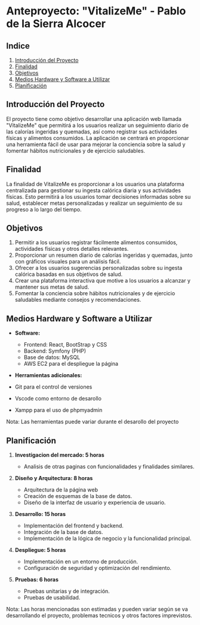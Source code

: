 # Anteproyecto: "VitalizeMe" - Pablo de la Sierra Alcocer

## Indice
1. [Introducción del Proyecto](#introducción-del-proyecto)
2. [Finalidad](#finalidad)
3. [Objetivos](#objetivos)
4. [Medios Hardware y Software a Utilizar](#medios-hardware-y-software-a-utilizar)
5. [Planificación](#planificación)

## Introducción del Proyecto
El proyecto tiene como objetivo desarrollar una aplicación web llamada "VitalizeMe" que permitirá a los usuarios realizar un seguimiento diario de las calorías ingeridas y quemadas, así como registrar sus actividades físicas y alimentos consumidos. La aplicación se centrará en proporcionar una herramienta fácil de usar para mejorar la conciencia sobre la salud y fomentar hábitos nutricionales y de ejercicio saludables.

## Finalidad
La finalidad de VitalizeMe es proporcionar a los usuarios una plataforma centralizada para gestionar su ingesta calórica diaria y sus actividades físicas. Esto permitirá a los usuarios tomar decisiones informadas sobre su salud, establecer metas personalizadas y realizar un seguimiento de su progreso a lo largo del tiempo.

## Objetivos
1. Permitir a los usuarios registrar fácilmente alimentos consumidos, actividades físicas y otros detalles relevantes.
2. Proporcionar un resumen diario de calorías ingeridas y quemadas, junto con gráficos visuales para un análisis fácil.
3. Ofrecer a los usuarios sugerencias personalizadas sobre su ingesta calórica basadas en sus objetivos de salud.
4. Crear una plataforma interactiva que motive a los usuarios a alcanzar y mantener sus metas de salud.
5. Fomentar la conciencia sobre hábitos nutricionales y de ejercicio saludables mediante consejos y recomendaciones.

## Medios Hardware y Software a Utilizar
- **Software:**
  - Frontend: React, BootStrap y CSS
  - Backend: Symfony (PHP)
  - Base de datos: MySQL
  - AWS EC2 para el despliegue la página

 - **Herramientas adicionales:**
  - Git para el control de versiones
  - Vscode como entorno de desarollo
  - Xampp para el uso de phpmyadmin

Nota: Las herramientas puede variar durante el desarollo del proyecto
    
## Planificación

1. **Investigacion del mercado: 5 horas**
   - Analisis de otras paginas con funcionalidades y finalidades similares.

2. **Diseño y Arquitectura: 8 horas**
   - Arquitectura de la página web
   - Creación de esquemas de la base de datos.
   - Diseño de la interfaz de usuario y experiencia de usuario.

4. **Desarrollo: 15 horas**
   - Implementación del frontend y backend.
   - Integración de la base de datos.
   - Implementación de la lógica de negocio y la funcionalidad principal.
  
5. **Despliegue: 5 horas**
   - Implementación en un entorno de producción.
   - Configuración de seguridad y optimización del rendimiento.

6. **Pruebas: 6 horas**
   - Pruebas unitarias y de integración.
   - Pruebas de usabilidad.

Nota: Las horas mencionadas son estimadas y pueden variar según se va desarrollando el proyecto, problemas tecnicos y otros factores imprevistos.
